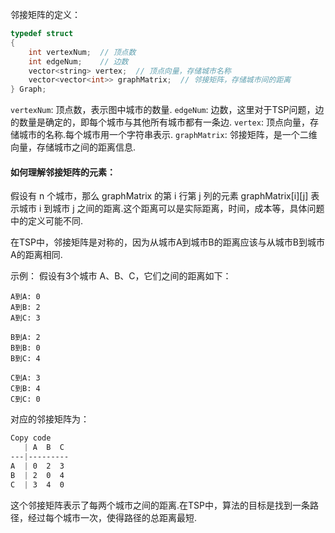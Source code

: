 邻接矩阵的定义：
```cpp
typedef struct
{
    int vertexNum;  // 顶点数
    int edgeNum;    // 边数
    vector<string> vertex;  // 顶点向量，存储城市名称
    vector<vector<int>> graphMatrix;  // 邻接矩阵，存储城市间的距离
} Graph;
``````
`vertexNum`: 顶点数，表示图中城市的数量.
`edgeNum`: 边数，这里对于TSP问题，边的数量是确定的，即每个城市与其他所有城市都有一条边.
`vertex`: 顶点向量，存储城市的名称.每个城市用一个字符串表示.
`graphMatrix`: 邻接矩阵，是一个二维向量，存储城市之间的距离信息.

#### 如何理解邻接矩阵的元素：
假设有 n 个城市，那么 graphMatrix 的第 i 行第 j 列的元素 graphMatrix[i][j] 表示城市 i 到城市 j 之间的距离.这个距离可以是实际距离，时间，成本等，具体问题中的定义可能不同.

在TSP中，邻接矩阵是对称的，因为从城市A到城市B的距离应该与从城市B到城市A的距离相同.

示例：
假设有3个城市 A、B、C，它们之间的距离如下：

```less
A到A: 0
A到B: 2
A到C: 3

B到A: 2
B到B: 0
B到C: 4

C到A: 3
C到B: 4
C到C: 0
```

对应的邻接矩阵为：

```css
Copy code
   | A  B  C
---|---------
A  | 0  2  3
B  | 2  0  4
C  | 3  4  0
``````
这个邻接矩阵表示了每两个城市之间的距离.在TSP中，算法的目标是找到一条路径，经过每个城市一次，使得路径的总距离最短.